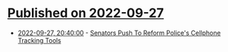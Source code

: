 # [Published on 2022-09-27](index.md)

* [2022-09-27, 20:40:00](https://yro.slashdot.org/story/22/09/27/179247/senators-push-to-reform-polices-cellphone-tracking-tools?utm_source=rss1.0mainlinkanon&utm_medium=feed) - [Senators Push To Reform Police's Cellphone Tracking Tools](https://yro.slashdot.org/story/22/09/27/179247/senators-push-to-reform-polices-cellphone-tracking-tools?utm_source=rss1.0mainlinkanon&utm_medium=feed)
